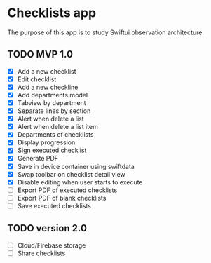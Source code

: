#  Checklists app

The purpose of this app is to study Swiftui observation architecture. 

## TODO MVP 1.0

- [x] Add a new checklist
- [x] Edit checklist
- [x] Add a new checkline
- [x] Add departments model
- [x] Tabview by department
- [x] Separate lines by section
- [x] Alert when delete a list
- [x] Alert when delete a list item
- [x] Departments of checklists
- [x] Display progression
- [x] Sign executed checklist
- [x] Generate PDF
- [x] Save in device container using swiftdata
- [x] Swap toolbar on checklist detail view
- [x] Disable editing when user starts to execute
- [ ] Export PDF of executed checklists
- [ ] Export PDF of blank checklists
- [ ] Save executed checklists

## TODO version 2.0

- [ ] Cloud/Firebase storage
- [ ] Share checklists
